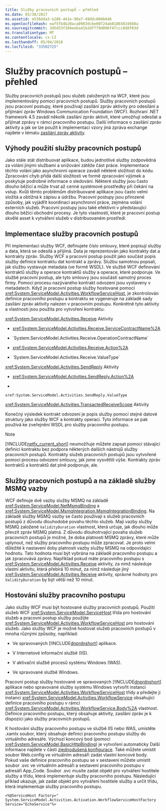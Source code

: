 ```yaml
---
title: Služby pracovních postupů – přehled
ms.date: 03/30/2017
ms.assetid: e536dda3-e286-441e-99a7-49ddc004b646
ms.openlocfilehash: eaf5fb4b20aca0983dcbe00724ab81803834940a
ms.sourcegitcommit: 3d5d33f384eeba41b2dff79d096f47ccc8d8f03d
ms.translationtype: MT
ms.contentlocale: cs-CZ
ms.lasthandoff: 05/04/2018
ms.locfileid: "33502725"
---
```

# <a name="workflow-services-overview"></a>Služby pracovních postupů – přehled
Služby pracovních postupů jsou služeb založených na WCF, které jsou implementovány pomocí pracovních postupů. Služby pracovních postupů jsou pracovní postupy, které používají zasílání zpráv aktivity pro odesílání a přijímání zpráv Windows Communication Foundation (WCF). Rozhraní .NET framework 4.5 zavádí několik zasílání zpráv aktivit, které umožňují odesílat a přijímat zprávy v rámci pracovního postupu. Další informace o zasílání zpráv aktivity a jak se lze použít k implementaci vzory jiná zpráva exchange najdete v tématu [zasílání zpráv aktivity](../../../../docs/framework/wcf/feature-details/messaging-activities.md).  
  
## <a name="benefits-of-using-workflow-services"></a>Výhody použití služby pracovních postupů  
 Jako stále stát distribuovat aplikace, budou jednotlivé služby zodpovědná za volání jinými službami a snižování zátěže část práce. Implementace těchto volání jako asynchronní operace zavádí některé složitost do kódu. Zpracování chyb přidá další složitosti ve formě zpracování výjimek a poskytuje podrobné informace o sledování. Některé služby jsou často dlouho běžící a může trvat až cenné systémové prostředky při čekání na vstup. Kvůli těmto problémům distribuované aplikace jsou často velmi složitá a obtížná k zápisu a údržbu. Pracovní postupy jsou přirozené způsoby, jak vyjádřit koordinaci asynchronní práce, zejména volání externích služeb. Pracovní postupy jsou také efektivní v představující dlouho běžící obchodní procesy. Je tyto vlastnosti, které je pracovní postup skvělé asset k vytváření služeb v distribuovaném prostředí.  
  
## <a name="implementing-a-workflow-service"></a>Implementace služby pracovních postupů  
 Při implementaci služby WCF, definujete číslo smlouvy, které popisují služby a data, která se odesílá a přijímá. Data je reprezentován jako kontrakty dat a kontrakty zpráv. Služby WCF a pracovní postup použít jako součást popis služby definice kontraktu dat kontrakt a zprávy. Službu samotnou popsali, jak službu vystavuje metadata (ve formě WSDL). Ve službě WCF definování kontraktů služby a operace kontraktů služby a operace, které podporuje. Ve službě pracovní postup, ale tyto smlouvy jsou součástí samotný proces firmy. Pomocí procesu nazývaného kontrakt odvození jsou vystaveny v metadatech. Když je pracovní postup služby hostované pomocí <xref:System.ServiceModel.Activities.WorkflowServiceHost>, je zkontrolován definice pracovního postupu a kontraktu se vygeneruje na základě sady zasílání zpráv aktivity nalezen v pracovním postupu. Konkrétně tyto aktivity a vlastnosti jsou použita pro vytvoření kontraktu:  
  
 <xref:System.ServiceModel.Activities.Receive> Aktivity  
  
-   <xref:System.ServiceModel.Activities.Receive.ServiceContractName%2A>  
  
-   <!--zz <xref:System.ServiceModel.Activities.Receive.OperationContractName%2A>  --> `System.ServiceModel.Activities.Receive.OperationContractName`
  
-   <xref:System.ServiceModel.Activities.Receive.Action%2A>  
  
-   <!--zz <xref:System.ServiceModel.Activities.Receive.ValueType%2A>  --> `System.ServiceModel.Activities.Receive.ValueType`
  
 <xref:System.ServiceModel.Activities.SendReply> Aktivity  
  
-   <xref:System.ServiceModel.Activities.SendReply.Action%2A>  
  
-   <!--zz <xref:System.ServiceModel.Activities.SendReply.ValueType%2A> -->
`xref:System.ServiceModel.Activities.SendReply.ValueType`
  
 <xref:System.ServiceModel.Activities.TransactedReceiveScope> Aktivity  
  
 Konečný výsledek kontrakt odvození je popis služby pomocí stejné datové struktury jako služby WCF a kontrakty operaci. Tyto informace se pak používá ke zveřejnění WSDL pro služby pracovního postupu.  
  
> [!NOTE]
>  [!INCLUDE[netfx_current_short](../../../../includes/netfx-current-short-md.md)] neumožňuje můžete zapsat pomocí stávající definici kontraktu bez podpora některých dalších nástrojů služby pracovních postupů. Kontrakty služeb pracovních postupů jsou vytvořené pomocí procesu odvození smlouvy, jak jsme vysvětlili výše. Kontrakty zpráv kontraktů a kontraktů dat plně podporuje, ale.  
  
## <a name="workflow-services-and-msmq-based-bindings"></a>Služby pracovních postupů a na základě služby MSMQ vazby  
 WCF definuje dvě vazby služby MSMQ na základě <xref:System.ServiceModel.NetMsmqBinding> a <xref:System.ServiceModel.MsmqIntegration.MsmqIntegrationBinding>.  Na základě služby MSMQ vazby se často používají s služeb pracovních postupů z důvodu dlouhodobé povahu těchto služeb. Mají vazby služby MSMQ založené `ValidityDuration` vlastnost, která určuje, jak dlouho může převzít zpráv MSMQ platná. Z důvodu dlouhotrvající povaha služeb pracovních postupů je možné, že doba platnosti MSMQ zprávy, které může uplynout, než služby pracovního postupu může zpracovat. Je proto velmi důležité k nastavení doby platnosti vazby služby MSMQ na odpovídající hodnotu. Tato hodnota musí být vybrána na základě pracovního postupu a jak zpracovává zprávy. Například pokud máte pracovního postupu s <xref:System.ServiceModel.Activities.Receive> aktivity, za nímž následuje vlastní aktivitu, která přebírá 10 minut, za nímž následuje jiný <xref:System.ServiceModel.Activities.Receive> aktivity, správné hodnoty pro `ValidityDuration` by být větší než 10 minut.  
  
## <a name="hosting-a-workflow-service"></a>Hostování služby pracovního postupu  
 Jako služby WCF musí být hostované služby pracovních postupů. Použití služeb WCF <xref:System.ServiceModel.ServiceHost> třída pro hostování služeb a pracovní postup služby použijte <xref:System.ServiceModel.Activities.WorkflowServiceHost> pro hostování služeb. Jako služby WCF je možné hostovat služeb pracovních postupů v mnoha různými způsoby, například:  
  
-   Ve spravovaných [!INCLUDE[dnprdnshort](../../../../includes/dnprdnshort-md.md)] aplikace.  
  
-   V Internetové informační službě (IIS).  
  
-   V aktivační službě procesů systému Windows (WAS).  
  
-   Ve spravované službě Windows.  
  
 Pracovní postup služby hostované ve spravovaných [!INCLUDE[dnprdnshort](../../../../includes/dnprdnshort-md.md)] aplikace nebo spravované služby systému Windows vytvořit instanci <xref:System.ServiceModel.Activities.WorkflowServiceHost> třídy a předejte ji instanci <xref:System.ServiceModel.Activities.WorkflowService> obsahující definice pracovního postupu v rámci <xref:System.ServiceModel.Activities.WorkflowService.Body%2A> vlastnost. Definice pracovního postupu, který obsahuje aktivity, zasílání zpráv je k dispozici jako služby pracovních postupů.  
  
 K hostování služby pracovního postupu ve službě IIS nebo WAS, umístěte .xamlx soubor, který obsahuje definici pracovního postupu služby do virtuálního adresáře. Výchozí koncový bod (pomocí <xref:System.ServiceModel.BasicHttpBinding>) je vytvoření automaticky Další informace najdete v části [zjednodušená konfigurace](../../../../docs/framework/wcf/simplified-configuration.md). Také můžete umístit soubor Web.config ve virtuálním adresáři zadat vlastní koncové body. Pokud vaše definice pracovního postupu se v sestavení můžete umístit soubor .svc ve virtuálním adresáři a sestavení pracovního postupu v adresáři App_Code. Soubor .svc musíte zadat objekt pro vytváření hostitele služby a třídu, která implementuje služby pracovního postupu. Následující příklad ukazuje, jak zadat objekt pro vytváření hostitele služby a určit třídu, která implementuje služby pracovního postupu.  
  
```  
<%@ServiceHost Factory=" System.ServiceModel.Activities.Activation.WorkflowServiceHostFactory  
Service="EchoService"%>  
```
